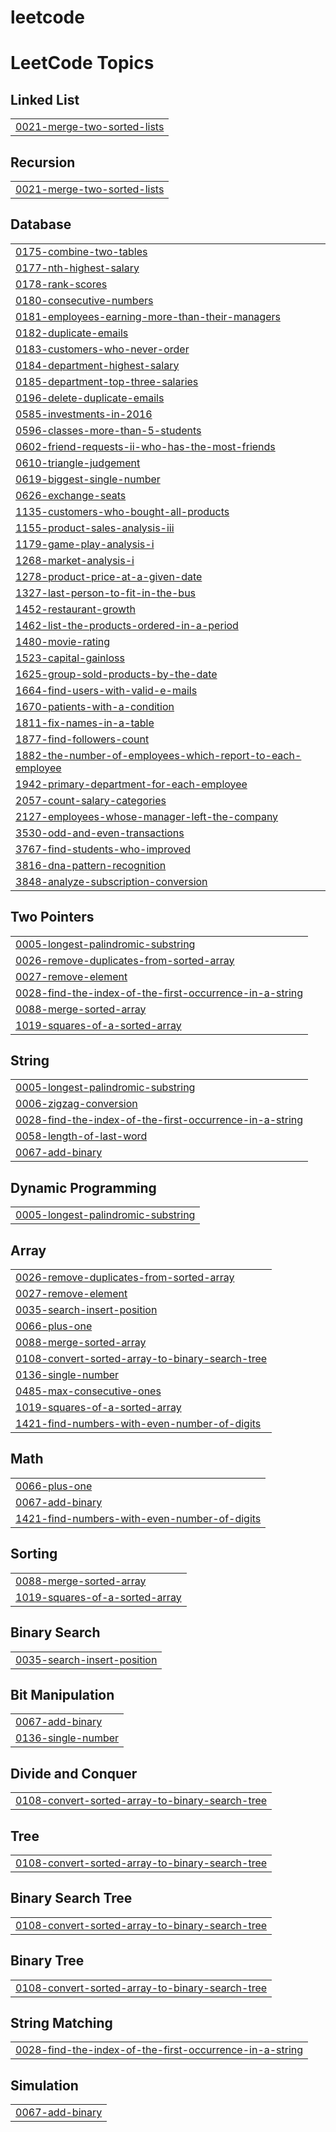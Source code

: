 # leetcode
<!---LeetCode Topics Start-->
# LeetCode Topics
## Linked List
|  |
| ------- |
| [0021-merge-two-sorted-lists](https://github.com/Kavyatolety/leetcode/tree/master/0021-merge-two-sorted-lists) |
## Recursion
|  |
| ------- |
| [0021-merge-two-sorted-lists](https://github.com/Kavyatolety/leetcode/tree/master/0021-merge-two-sorted-lists) |
## Database
|  |
| ------- |
| [0175-combine-two-tables](https://github.com/Kavyatolety/leetcode/tree/master/0175-combine-two-tables) |
| [0177-nth-highest-salary](https://github.com/Kavyatolety/leetcode/tree/master/0177-nth-highest-salary) |
| [0178-rank-scores](https://github.com/Kavyatolety/leetcode/tree/master/0178-rank-scores) |
| [0180-consecutive-numbers](https://github.com/Kavyatolety/leetcode/tree/master/0180-consecutive-numbers) |
| [0181-employees-earning-more-than-their-managers](https://github.com/Kavyatolety/leetcode/tree/master/0181-employees-earning-more-than-their-managers) |
| [0182-duplicate-emails](https://github.com/Kavyatolety/leetcode/tree/master/0182-duplicate-emails) |
| [0183-customers-who-never-order](https://github.com/Kavyatolety/leetcode/tree/master/0183-customers-who-never-order) |
| [0184-department-highest-salary](https://github.com/Kavyatolety/leetcode/tree/master/0184-department-highest-salary) |
| [0185-department-top-three-salaries](https://github.com/Kavyatolety/leetcode/tree/master/0185-department-top-three-salaries) |
| [0196-delete-duplicate-emails](https://github.com/Kavyatolety/leetcode/tree/master/0196-delete-duplicate-emails) |
| [0585-investments-in-2016](https://github.com/Kavyatolety/leetcode/tree/master/0585-investments-in-2016) |
| [0596-classes-more-than-5-students](https://github.com/Kavyatolety/leetcode/tree/master/0596-classes-more-than-5-students) |
| [0602-friend-requests-ii-who-has-the-most-friends](https://github.com/Kavyatolety/leetcode/tree/master/0602-friend-requests-ii-who-has-the-most-friends) |
| [0610-triangle-judgement](https://github.com/Kavyatolety/leetcode/tree/master/0610-triangle-judgement) |
| [0619-biggest-single-number](https://github.com/Kavyatolety/leetcode/tree/master/0619-biggest-single-number) |
| [0626-exchange-seats](https://github.com/Kavyatolety/leetcode/tree/master/0626-exchange-seats) |
| [1135-customers-who-bought-all-products](https://github.com/Kavyatolety/leetcode/tree/master/1135-customers-who-bought-all-products) |
| [1155-product-sales-analysis-iii](https://github.com/Kavyatolety/leetcode/tree/master/1155-product-sales-analysis-iii) |
| [1179-game-play-analysis-i](https://github.com/Kavyatolety/leetcode/tree/master/1179-game-play-analysis-i) |
| [1268-market-analysis-i](https://github.com/Kavyatolety/leetcode/tree/master/1268-market-analysis-i) |
| [1278-product-price-at-a-given-date](https://github.com/Kavyatolety/leetcode/tree/master/1278-product-price-at-a-given-date) |
| [1327-last-person-to-fit-in-the-bus](https://github.com/Kavyatolety/leetcode/tree/master/1327-last-person-to-fit-in-the-bus) |
| [1452-restaurant-growth](https://github.com/Kavyatolety/leetcode/tree/master/1452-restaurant-growth) |
| [1462-list-the-products-ordered-in-a-period](https://github.com/Kavyatolety/leetcode/tree/master/1462-list-the-products-ordered-in-a-period) |
| [1480-movie-rating](https://github.com/Kavyatolety/leetcode/tree/master/1480-movie-rating) |
| [1523-capital-gainloss](https://github.com/Kavyatolety/leetcode/tree/master/1523-capital-gainloss) |
| [1625-group-sold-products-by-the-date](https://github.com/Kavyatolety/leetcode/tree/master/1625-group-sold-products-by-the-date) |
| [1664-find-users-with-valid-e-mails](https://github.com/Kavyatolety/leetcode/tree/master/1664-find-users-with-valid-e-mails) |
| [1670-patients-with-a-condition](https://github.com/Kavyatolety/leetcode/tree/master/1670-patients-with-a-condition) |
| [1811-fix-names-in-a-table](https://github.com/Kavyatolety/leetcode/tree/master/1811-fix-names-in-a-table) |
| [1877-find-followers-count](https://github.com/Kavyatolety/leetcode/tree/master/1877-find-followers-count) |
| [1882-the-number-of-employees-which-report-to-each-employee](https://github.com/Kavyatolety/leetcode/tree/master/1882-the-number-of-employees-which-report-to-each-employee) |
| [1942-primary-department-for-each-employee](https://github.com/Kavyatolety/leetcode/tree/master/1942-primary-department-for-each-employee) |
| [2057-count-salary-categories](https://github.com/Kavyatolety/leetcode/tree/master/2057-count-salary-categories) |
| [2127-employees-whose-manager-left-the-company](https://github.com/Kavyatolety/leetcode/tree/master/2127-employees-whose-manager-left-the-company) |
| [3530-odd-and-even-transactions](https://github.com/Kavyatolety/leetcode/tree/master/3530-odd-and-even-transactions) |
| [3767-find-students-who-improved](https://github.com/Kavyatolety/leetcode/tree/master/3767-find-students-who-improved) |
| [3816-dna-pattern-recognition](https://github.com/Kavyatolety/leetcode/tree/master/3816-dna-pattern-recognition) |
| [3848-analyze-subscription-conversion](https://github.com/Kavyatolety/leetcode/tree/master/3848-analyze-subscription-conversion) |
## Two Pointers
|  |
| ------- |
| [0005-longest-palindromic-substring](https://github.com/Kavyatolety/leetcode/tree/master/0005-longest-palindromic-substring) |
| [0026-remove-duplicates-from-sorted-array](https://github.com/Kavyatolety/leetcode/tree/master/0026-remove-duplicates-from-sorted-array) |
| [0027-remove-element](https://github.com/Kavyatolety/leetcode/tree/master/0027-remove-element) |
| [0028-find-the-index-of-the-first-occurrence-in-a-string](https://github.com/Kavyatolety/leetcode/tree/master/0028-find-the-index-of-the-first-occurrence-in-a-string) |
| [0088-merge-sorted-array](https://github.com/Kavyatolety/leetcode/tree/master/0088-merge-sorted-array) |
| [1019-squares-of-a-sorted-array](https://github.com/Kavyatolety/leetcode/tree/master/1019-squares-of-a-sorted-array) |
## String
|  |
| ------- |
| [0005-longest-palindromic-substring](https://github.com/Kavyatolety/leetcode/tree/master/0005-longest-palindromic-substring) |
| [0006-zigzag-conversion](https://github.com/Kavyatolety/leetcode/tree/master/0006-zigzag-conversion) |
| [0028-find-the-index-of-the-first-occurrence-in-a-string](https://github.com/Kavyatolety/leetcode/tree/master/0028-find-the-index-of-the-first-occurrence-in-a-string) |
| [0058-length-of-last-word](https://github.com/Kavyatolety/leetcode/tree/master/0058-length-of-last-word) |
| [0067-add-binary](https://github.com/Kavyatolety/leetcode/tree/master/0067-add-binary) |
## Dynamic Programming
|  |
| ------- |
| [0005-longest-palindromic-substring](https://github.com/Kavyatolety/leetcode/tree/master/0005-longest-palindromic-substring) |
## Array
|  |
| ------- |
| [0026-remove-duplicates-from-sorted-array](https://github.com/Kavyatolety/leetcode/tree/master/0026-remove-duplicates-from-sorted-array) |
| [0027-remove-element](https://github.com/Kavyatolety/leetcode/tree/master/0027-remove-element) |
| [0035-search-insert-position](https://github.com/Kavyatolety/leetcode/tree/master/0035-search-insert-position) |
| [0066-plus-one](https://github.com/Kavyatolety/leetcode/tree/master/0066-plus-one) |
| [0088-merge-sorted-array](https://github.com/Kavyatolety/leetcode/tree/master/0088-merge-sorted-array) |
| [0108-convert-sorted-array-to-binary-search-tree](https://github.com/Kavyatolety/leetcode/tree/master/0108-convert-sorted-array-to-binary-search-tree) |
| [0136-single-number](https://github.com/Kavyatolety/leetcode/tree/master/0136-single-number) |
| [0485-max-consecutive-ones](https://github.com/Kavyatolety/leetcode/tree/master/0485-max-consecutive-ones) |
| [1019-squares-of-a-sorted-array](https://github.com/Kavyatolety/leetcode/tree/master/1019-squares-of-a-sorted-array) |
| [1421-find-numbers-with-even-number-of-digits](https://github.com/Kavyatolety/leetcode/tree/master/1421-find-numbers-with-even-number-of-digits) |
## Math
|  |
| ------- |
| [0066-plus-one](https://github.com/Kavyatolety/leetcode/tree/master/0066-plus-one) |
| [0067-add-binary](https://github.com/Kavyatolety/leetcode/tree/master/0067-add-binary) |
| [1421-find-numbers-with-even-number-of-digits](https://github.com/Kavyatolety/leetcode/tree/master/1421-find-numbers-with-even-number-of-digits) |
## Sorting
|  |
| ------- |
| [0088-merge-sorted-array](https://github.com/Kavyatolety/leetcode/tree/master/0088-merge-sorted-array) |
| [1019-squares-of-a-sorted-array](https://github.com/Kavyatolety/leetcode/tree/master/1019-squares-of-a-sorted-array) |
## Binary Search
|  |
| ------- |
| [0035-search-insert-position](https://github.com/Kavyatolety/leetcode/tree/master/0035-search-insert-position) |
## Bit Manipulation
|  |
| ------- |
| [0067-add-binary](https://github.com/Kavyatolety/leetcode/tree/master/0067-add-binary) |
| [0136-single-number](https://github.com/Kavyatolety/leetcode/tree/master/0136-single-number) |
## Divide and Conquer
|  |
| ------- |
| [0108-convert-sorted-array-to-binary-search-tree](https://github.com/Kavyatolety/leetcode/tree/master/0108-convert-sorted-array-to-binary-search-tree) |
## Tree
|  |
| ------- |
| [0108-convert-sorted-array-to-binary-search-tree](https://github.com/Kavyatolety/leetcode/tree/master/0108-convert-sorted-array-to-binary-search-tree) |
## Binary Search Tree
|  |
| ------- |
| [0108-convert-sorted-array-to-binary-search-tree](https://github.com/Kavyatolety/leetcode/tree/master/0108-convert-sorted-array-to-binary-search-tree) |
## Binary Tree
|  |
| ------- |
| [0108-convert-sorted-array-to-binary-search-tree](https://github.com/Kavyatolety/leetcode/tree/master/0108-convert-sorted-array-to-binary-search-tree) |
## String Matching
|  |
| ------- |
| [0028-find-the-index-of-the-first-occurrence-in-a-string](https://github.com/Kavyatolety/leetcode/tree/master/0028-find-the-index-of-the-first-occurrence-in-a-string) |
## Simulation
|  |
| ------- |
| [0067-add-binary](https://github.com/Kavyatolety/leetcode/tree/master/0067-add-binary) |
<!---LeetCode Topics End-->